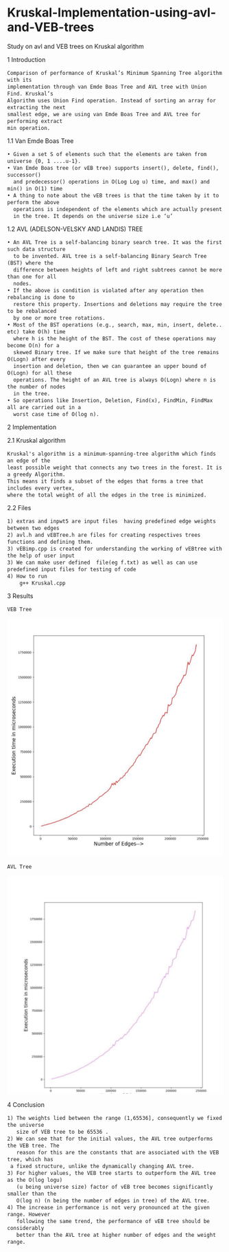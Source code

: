 # Kruskal-Implementation-using-avl-and-VEB-trees
Study on avl and VEB trees on Kruskal algorithm


1 Introduction

    Comparison of performance of Kruskal’s Minimum Spanning Tree algorithm with its
    implementation through van Emde Boas Tree and AVL tree with Union Find. Kruskal’s
    Algorithm uses Union Find operation. Instead of sorting an array for extracting the next
    smallest edge, we are using van Emde Boas Tree and AVL tree for performing extract
    min operation.


1.1 Van Emde Boas Tree

    • Given a set S of elements such that the elements are taken from universe {0, 1 ....u-1}. 
    • Van Emde Boas tree (or vEB tree) supports insert(), delete, find(), successor() 
      and predecessor() operations in O(Log Log u) time, and max() and min() in O(1) time
    • A thing to note about the vEB trees is that the time taken by it to perform the above
      operations is independent of the elements which are actually present  
      in the tree. It depends on the universe size i.e ‘u’


1.2 AVL (ADELSON-VELSKY AND LANDIS) TREE
    
    • An AVL Tree is a self-balancing binary search tree. It was the first such data structure
      to be invented. AVL tree is a self-balancing Binary Search Tree (BST) where the
      difference between heights of left and right subtrees cannot be more than one for all
      nodes.
    • If the above is condition is violated after any operation then rebalancing is done to
      restore this property. Insertions and deletions may require the tree to be rebalanced
      by one or more tree rotations.
    • Most of the BST operations (e.g., search, max, min, insert, delete.. etc) take O(h) time
      where h is the height of the BST. The cost of these operations may become O(n) for a
      skewed Binary tree. If we make sure that height of the tree remains O(Logn) after every
      insertion and deletion, then we can guarantee an upper bound of O(Logn) for all these
      operations. The height of an AVL tree is always O(Logn) where n is the number of nodes
      in the tree.
    • So operations like Insertion, Deletion, Find(x), FindMin, FindMax all are carried out in a
      worst case time of O(log n).

2 Implementation
    
2.1 Kruskal algorithm

    Kruskal's algorithm is a minimum-spanning-tree algorithm which finds an edge of the
    least possible weight that connects any two trees in the forest. It is a greedy Algorithm.
    This means it finds a subset of the edges that forms a tree that includes every vertex,
    where the total weight of all the edges in the tree is minimized.     

2.2 Files 
    
    1) extras and inpwt5 are input files  having predefined edge weights between two edges 
    2) avl.h and vEBTree.h are files for creating respectives trees functions and defining them.
    3) vEBimp.cpp is created for understanding the working of vEBtree with the help of user input
    3) We can make user defined  file(eg f.txt) as well as can use  predefined input files for testing of code
    4) How to run
        g++ Kruskal.cpp
        
3 Results
    
    VEB Tree
   ![](images/veb.png)
    
    AVL Tree
   ![](images/avl.png)
    
4 Conclusion
   
    1) The weights lied between the range (1,65536], consequently we fixed the universe
       size of VEB tree to be 65536 .
    2) We can see that for the initial values, the AVL tree outperforms the VEB tree. The
       reason for this are the constants that are associated with the VEB tree, which has
     a fixed structure, unlike the dynamically changing AVL tree.
    3) For higher values, the VEB tree starts to outperform the AVL tree as the O(log logu)
       (u being universe size) factor of vEB tree becomes significantly smaller than the
       O(log n) (n being the number of edges in tree) of the AVL tree.
    4) The increase in performance is not very pronounced at the given range. However
       following the same trend, the performance of vEB tree should be considerably
       better than the AVL tree at higher number of edges and the weight range.



